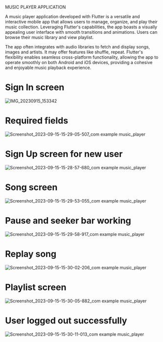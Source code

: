 MUSIC PLAYER APPLICATION 

A music player application developed with Flutter is a versatile and interactive mobile app that allows users to manage, organize, and play their music collection. Leveraging Flutter's capabilities, the app boasts a visually appealing user interface with smooth transitions and animations. Users can browse their music library and view playlist.

The app often integrates with audio libraries to fetch and display songs, images and artists. It may offer features like shuffle, repeat. Flutter's flexibility enables seamless cross-platform functionality, allowing the app to operate smoothly on both Android and iOS devices, providing a cohesive and enjoyable music playback experience.

# Sign In screen 
![IMG_20230915_153342](https://github.com/Kanishk0507/flutter_music_player/assets/98214136/c9808787-9580-4487-9357-b4324586756f)

# Required fields 
![Screenshot_2023-09-15-15-29-05-507_com example music_player](https://github.com/Kanishk0507/flutter_music_player/assets/98214136/cdaceb5d-235f-49ce-a61b-d7b730b6932d)

# Sign Up screen for new user
![Screenshot_2023-09-15-15-28-57-680_com example music_player](https://github.com/Kanishk0507/flutter_music_player/assets/98214136/af57e95a-16a5-4868-a4b5-538d3e632836)

# Song screen
![Screenshot_2023-09-15-15-29-53-055_com example music_player](https://github.com/Kanishk0507/flutter_music_player/assets/98214136/2b60308f-b713-4e9e-af78-a6ca0308baa9)

# Pause and seeker bar working 
![Screenshot_2023-09-15-15-29-58-917_com example music_player](https://github.com/Kanishk0507/flutter_music_player/assets/98214136/77452212-8487-4f4e-9392-6ab03d1f85ec)

# Replay song 
![Screenshot_2023-09-15-15-30-02-206_com example music_player](https://github.com/Kanishk0507/flutter_music_player/assets/98214136/6e6ef138-ebbd-4f3e-9e30-9a96bcf0568d)

# Playlist screen
![Screenshot_2023-09-15-15-30-05-882_com example music_player](https://github.com/Kanishk0507/flutter_music_player/assets/98214136/fdbbc21f-31bd-43cb-a7a7-928d8efb1bb8)

# User logged out successfully
![Screenshot_2023-09-15-15-30-11-013_com example music_player](https://github.com/Kanishk0507/flutter_music_player/assets/98214136/33a6619d-0bfe-4ef1-9ed1-b64af69ad615)




